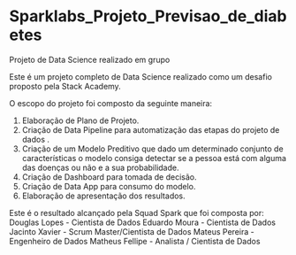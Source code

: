 # Sparklabs_Projeto_Previsao_de_diabetes
 Projeto de Data Science realizado em grupo

Este é um projeto completo de Data Science realizado como um desafio proposto pela Stack Academy.

O escopo do projeto foi composto da seguinte maneira:
1.	Elaboração de Plano de Projeto.
2.	Criação de Data Pipeline para automatização das etapas do projeto de dados .
3.	Criação de um Modelo Preditivo que dado um determinado conjunto de características o modelo consiga detectar se a pessoa está com alguma das doenças ou não e a sua probabilidade. 
4.	Criação de Dashboard para tomada de decisão. 
5.	Criação de Data App para consumo do modelo. 
6.	Elaboração de apresentação dos resultados.


Este é o resultado alcançado pela Squad Spark que foi composta por:
Douglas Lopes - Cientista de Dados
Eduardo Moura - Cientista de Dados
Jacinto Xavier - Scrum Master/Cientista de Dados
Mateus Pereira -  Engenheiro de Dados
Matheus Fellipe - Analista / Cientista de Dados

